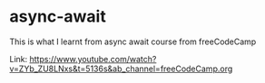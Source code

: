 # async-await

This is what I learnt from async await course from freeCodeCamp

Link:
https://www.youtube.com/watch?v=ZYb_ZU8LNxs&t=5136s&ab_channel=freeCodeCamp.org
